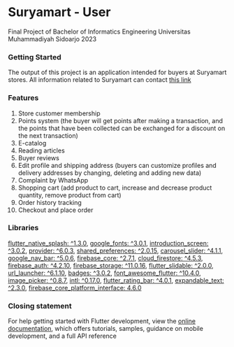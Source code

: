 # Suryamart - User

Final Project of Bachelor of Informatics Engineering Universitas Muhammadiyah Sidoarjo 2023

### Getting Started

The output of this project is an application intended for buyers at Suryamart stores. All information related to Suryamart can contact [this link]()
  
### Features

1. Store customer membership
2. Points system (the buyer will get points after making a transaction, and the points that have been collected can be exchanged for a discount on the next transaction)
3. E-catalog
4. Reading articles
5. Buyer reviews
6. Edit profile and shipping address (buyers can customize profiles and delivery addresses by changing, deleting and adding new data)
7. Complaint by WhatsApp
8. Shopping cart (add product to cart, increase and decrease product quantity, remove product from cart)
9. Order history tracking
10. Checkout and place order

### Libraries

[flutter_native_splash: ^1.3.0](), [google_fonts: ^3.0.1](), [introduction_screen: ^3.0.2](), [provider: ^6.0.3](), [shared_preferences: ^2.0.15](), [carousel_slider: ^4.1.1](), [google_nav_bar: ^5.0.6](), [firebase_core: ^2.7.1](), [cloud_firestore: ^4.5.3](), [firebase_auth: ^4.2.10](), [firebase_storage: ^11.0.16](), [flutter_slidable: ^2.0.0](), [url_launcher: ^6.1.10](), [badges: ^3.0.2](), [font_awesome_flutter: ^10.4.0](), [image_picker: ^0.8.7](), [intl: ^0.17.0](), [flutter_rating_bar: ^4.0.1](), [expandable_text: ^2.3.0](), [firebase_core_platform_interface: 4.6.0]()

### Closing statement

For help getting started with Flutter development, view the [online documentation](https://docs.flutter.dev/), which offers tutorials, samples, guidance on mobile development, and a full API reference
